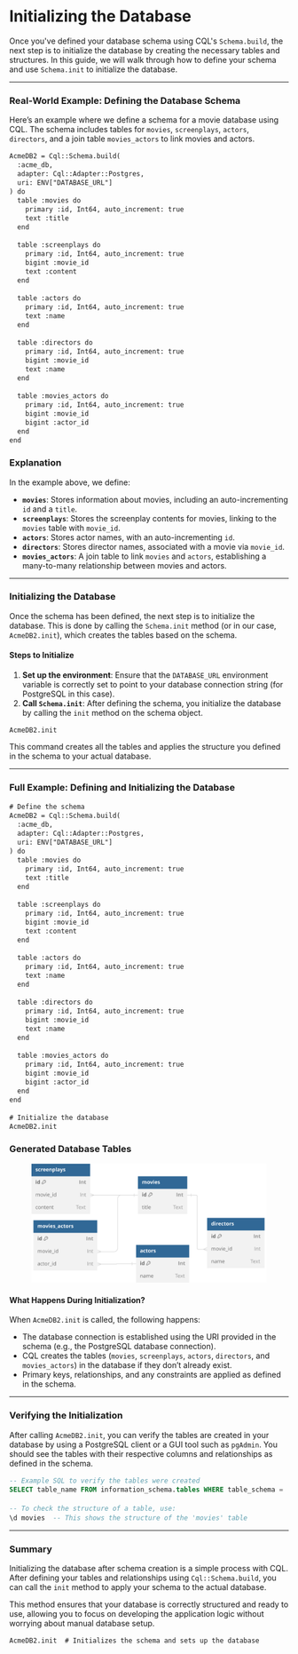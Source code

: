 # Initializing the Database

Once you've defined your database schema using CQL's `Schema.build`, the next step is to initialize the database by creating the necessary tables and structures. In this guide, we will walk through how to define your schema and use `Schema.init` to initialize the database.

***

### Real-World Example: Defining the Database Schema

Here’s an example where we define a schema for a movie database using CQL. The schema includes tables for `movies`, `screenplays`, `actors`, `directors`, and a join table `movies_actors` to link movies and actors.

```crystal
AcmeDB2 = Cql::Schema.build(
  :acme_db,
  adapter: Cql::Adapter::Postgres,
  uri: ENV["DATABASE_URL"]
) do
  table :movies do
    primary :id, Int64, auto_increment: true
    text :title
  end

  table :screenplays do
    primary :id, Int64, auto_increment: true
    bigint :movie_id
    text :content
  end

  table :actors do
    primary :id, Int64, auto_increment: true
    text :name
  end

  table :directors do
    primary :id, Int64, auto_increment: true
    bigint :movie_id
    text :name
  end

  table :movies_actors do
    primary :id, Int64, auto_increment: true
    bigint :movie_id
    bigint :actor_id
  end
end
```

### Explanation

In the example above, we define:

* **`movies`**: Stores information about movies, including an auto-incrementing `id` and a `title`.
* **`screenplays`**: Stores the screenplay contents for movies, linking to the `movies` table with `movie_id`.
* **`actors`**: Stores actor names, with an auto-incrementing `id`.
* **`directors`**: Stores director names, associated with a movie via `movie_id`.
* **`movies_actors`**: A join table to link `movies` and `actors`, establishing a many-to-many relationship between movies and actors.

***

### Initializing the Database

Once the schema has been defined, the next step is to initialize the database. This is done by calling the `Schema.init` method (or in our case, `AcmeDB2.init`), which creates the tables based on the schema.

#### Steps to Initialize

1. **Set up the environment**: Ensure that the `DATABASE_URL` environment variable is correctly set to point to your database connection string (for PostgreSQL in this case).
2. **Call `Schema.init`**: After defining the schema, you initialize the database by calling the `init` method on the schema object.

```crystal
AcmeDB2.init
```

This command creates all the tables and applies the structure you defined in the schema to your actual database.

***

### Full Example: Defining and Initializing the Database

```crystal
# Define the schema
AcmeDB2 = Cql::Schema.build(
  :acme_db,
  adapter: Cql::Adapter::Postgres,
  uri: ENV["DATABASE_URL"]
) do
  table :movies do
    primary :id, Int64, auto_increment: true
    text :title
  end

  table :screenplays do
    primary :id, Int64, auto_increment: true
    bigint :movie_id
    text :content
  end

  table :actors do
    primary :id, Int64, auto_increment: true
    text :name
  end

  table :directors do
    primary :id, Int64, auto_increment: true
    bigint :movie_id
    text :name
  end

  table :movies_actors do
    primary :id, Int64, auto_increment: true
    bigint :movie_id
    bigint :actor_id
  end
end

# Initialize the database
AcmeDB2.init
```

### Generated Database Tables&#x20;

<figure><img src="../../.gitbook/assets/Untitled (1).svg" alt=""><figcaption></figcaption></figure>

#### What Happens During Initialization?

When `AcmeDB2.init` is called, the following happens:

* The database connection is established using the URI provided in the schema (e.g., the PostgreSQL database connection).
* CQL creates the tables (`movies`, `screenplays`, `actors`, `directors`, and `movies_actors`) in the database if they don’t already exist.
* Primary keys, relationships, and any constraints are applied as defined in the schema.

***

### Verifying the Initialization

After calling `AcmeDB2.init`, you can verify the tables are created in your database by using a PostgreSQL client or a GUI tool such as `pgAdmin`. You should see the tables with their respective columns and relationships as defined in the schema.

```sql
-- Example SQL to verify the tables were created
SELECT table_name FROM information_schema.tables WHERE table_schema = 'public';

-- To check the structure of a table, use:
\d movies  -- This shows the structure of the 'movies' table
```

***

### Summary

Initializing the database after schema creation is a simple process with CQL. After defining your tables and relationships using `Cql::Schema.build`, you can call the `init` method to apply your schema to the actual database.

This method ensures that your database is correctly structured and ready to use, allowing you to focus on developing the application logic without worrying about manual database setup.

```crystal
AcmeDB2.init  # Initializes the schema and sets up the database
```
